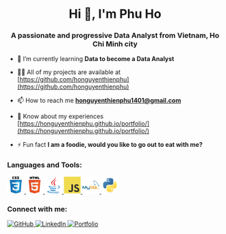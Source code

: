 <h1 align="center">Hi 👋, I'm Phu Ho</h1>
<h3 align="center">A passionate and progressive Data Analyst from Vietnam, Ho Chi Minh city</h3>

- 🌱 I’m currently learning **Data to become a Data Analyst**

- 👨‍💻 All of my projects are available at [https://github.com/honguyenthienphu](https://github.com/honguyenthienphu)

- 📫 How to reach me **honguyenthienphu1401@gmail.com**

- 📄 Know about my experiences [https://honguyenthienphu.github.io/portfolio/](https://honguyenthienphu.github.io/portfolio/)

- ⚡ Fun fact **I am a foodie, would you like to go out to eat with me?**

<h3 align="left">Languages and Tools:</h3>
<p align="left"> <a href="https://www.w3schools.com/css/" target="_blank" rel="noreferrer"> <img src="https://raw.githubusercontent.com/devicons/devicon/master/icons/css3/css3-original-wordmark.svg" alt="css3" width="40" height="40"/> </a> <a href="https://www.w3.org/html/" target="_blank" rel="noreferrer"> <img src="https://raw.githubusercontent.com/devicons/devicon/master/icons/html5/html5-original-wordmark.svg" alt="html5" width="40" height="40"/> </a> <a href="https://www.java.com" target="_blank" rel="noreferrer"> <img src="https://raw.githubusercontent.com/devicons/devicon/master/icons/java/java-original.svg" alt="java" width="40" height="40"/> </a> <a href="https://developer.mozilla.org/en-US/docs/Web/JavaScript" target="_blank" rel="noreferrer"> <img src="https://raw.githubusercontent.com/devicons/devicon/master/icons/javascript/javascript-original.svg" alt="javascript" width="40" height="40"/> </a> <a href="https://www.mysql.com/" target="_blank" rel="noreferrer"> <img src="https://raw.githubusercontent.com/devicons/devicon/master/icons/mysql/mysql-original-wordmark.svg" alt="mysql" width="40" height="40"/> </a> <a href="https://www.python.org" target="_blank" rel="noreferrer"> <img src="https://raw.githubusercontent.com/devicons/devicon/master/icons/python/python-original.svg" alt="python" width="40" height="40"/> </a> </p>

<h3>Connect with me:</h3>
<p align="left">
    <a href="https://github.com/honguyenthienphu" target="_blank">
        <img src="https://img.shields.io/badge/GitHub-100000?style=for-the-badge&logo=github&logoColor=white" alt="GitHub">
    </a>
    <a href="https://www.linkedin.com/in/honguyenthienphu/">
        <img src="https://img.shields.io/badge/LinkedIn-0077B5?style=for-the-badge&logo=linkedin&logoColor=white" alt="LinkedIn">
    </a>
    <a href="https://honguyenthienphu.github.io/portfolio/">
        <img src="https://img.shields.io/badge/Portfolio-A6CE39?style=for-the-badge&logo=About.me&logoColor=white" alt="Portfolio">
    </a>
</p>
